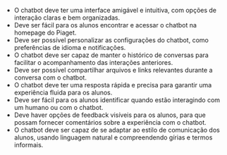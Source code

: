 - O chatbot deve ter uma interface amigável e intuitiva, com opções de interação claras e bem organizadas.
- Deve ser fácil para os alunos encontrar e acessar o chatbot na homepage do Piaget.
- Deve ser possível personalizar as configurações do chatbot, como preferências de idioma e notificações.
- O chatbot deve ser capaz de manter o histórico de conversas para facilitar o acompanhamento das interações anteriores.
- Deve ser possível compartilhar arquivos e links relevantes durante a conversa com o chatbot.
- O chatbot deve ter uma resposta rápida e precisa para garantir uma experiência fluida para os alunos.
- Deve ser fácil para os alunos identificar quando estão interagindo com um humano ou com o chatbot.
- Deve haver opções de feedback visíveis para os alunos, para que possam fornecer comentários sobre a experiência com o chatbot.
- O chatbot deve ser capaz de se adaptar ao estilo de comunicação dos alunos, usando linguagem natural e compreendendo gírias e termos informais.
